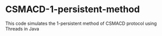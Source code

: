 # CSMACD-1-persistent-method
This code simulates the 1-persistent method of CSMACD protocol using Threads in Java
